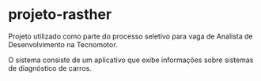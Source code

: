 # projeto-rasther
Projeto utilizado como parte do processo seletivo para vaga de Analista de Desenvolvimento na Tecnomotor.

O sistema consiste de um aplicativo que exibe informações sobre sistemas de diagnóstico de carros.
